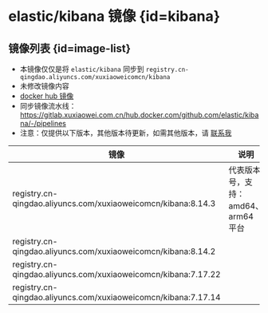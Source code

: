 # elastic/kibana 镜像 {id=kibana}

## 镜像列表 {id=image-list}

- 本镜像仅仅是将 `elastic/kibana` 同步到 `registry.cn-qingdao.aliyuncs.com/xuxiaoweicomcn/kibana`
- 未修改镜像内容
- [docker hub 镜像](https://hub.docker.com/r/elastic/kibana)
- 同步镜像流水线：https://gitlab.xuxiaowei.com.cn/hub.docker.com/github.com/elastic/kibana/-/pipelines
- 注意：仅提供以下版本，其他版本待更新，如需其他版本，请 [联系我](../../../guide/website.md)

| 镜像                                                             | 说明                      |
|----------------------------------------------------------------|-------------------------|
| registry.cn-qingdao.aliyuncs.com/xuxiaoweicomcn/kibana:8.14.3  | 代表版本号，支持：amd64、arm64 平台 |
| registry.cn-qingdao.aliyuncs.com/xuxiaoweicomcn/kibana:8.14.2  |                         |
| registry.cn-qingdao.aliyuncs.com/xuxiaoweicomcn/kibana:7.17.22 |                         |
| registry.cn-qingdao.aliyuncs.com/xuxiaoweicomcn/kibana:7.17.14 |                         |

<style>

._image_registry_cn-qingdao_aliyuncs_com_xuxiaoweicomcn_kibana table tr th:nth-child(1), 
._image_registry_cn-qingdao_aliyuncs_com_xuxiaoweicomcn_kibana table tr td:nth-child(1) {
    min-width: 455px;
}

._image_registry_cn-qingdao_aliyuncs_com_xuxiaoweicomcn_kibana table tr th:nth-child(2), 
._image_registry_cn-qingdao_aliyuncs_com_xuxiaoweicomcn_kibana table tr td:nth-child(2) {
    min-width: 280px;
}

</style>